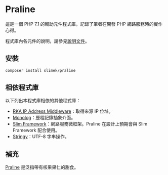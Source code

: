 Praline
=======

這是一個 PHP 7.1 的輔助元件程式庫，記錄了筆者在開發 PHP 網路服務時的實作心得。

程式庫內各元件的說明，請參見[說明文件](doc/README.md)。

安裝
----

```bash
composer install slimek/praline
```

相依程式庫
----------

以下列出本程式庫相依的其他程式庫：

- [RKA IP Address Middleware](https://github.com/akrabat/rka-ip-address-middleware)：取得來源 IP 位址。
- [Monolog](https://github.com/Seldaek/monolog)：歷程記錄抽象介面。
- [Slim Framework](https://www.slimframework.com/)：網路服務微框架。Praline 在設計上預期會與 Slim Framework 配合使用。
- [Stringy](https://github.com/danielstjules/Stringy)：UTF-8 字串操作。

補充
----

[Praline](https://en.wikipedia.org/wiki/Praline) 是泛指帶有核果果仁的甜食。
